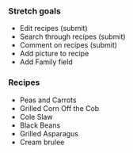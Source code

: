 
### Stretch goals
- Edit recipes (submit)
- Search through recipes (submit)
- Comment on recipes (submit)
- Add picture to recipe
- Add Family field

### Recipes
- Peas and Carrots
- Grilled Corn Off the Cob
- Cole Slaw
- Black Beans
- Grilled Asparagus
- Cream brulee